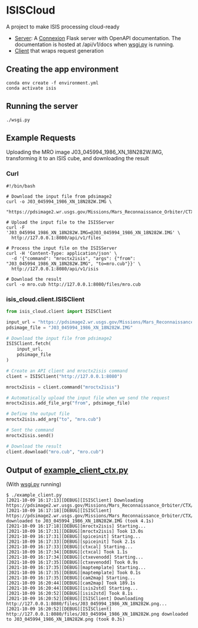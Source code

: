 # ISISCloud
A project to make ISIS processing cloud-ready

- [Server](./isis_cloud/server/_app.py): A [Connexion](https://connexion.readthedocs.io)
Flask server with OpenAPI documentation. The documentation is hosted at /api/v1/docs when 
[wsgi.py](./wsgi.py) is running.
- [Client](./isis_cloud/client/_client.py) that wraps request generation

## Creating the app environment
```shell
conda env create -f environment.yml
conda activate isis
```

## Running the server
```shell
./wsgi.py
```

## Example Requests
Uploading the MRO image J03_045994_1986_XN_18N282W.IMG, transforming it to an
ISIS cube, and downloading the result

### Curl
```shell
#!/bin/bash

# Download the input file from pdsimage2
curl -o J03_045994_1986_XN_18N282W.IMG \
  "https://pdsimage2.wr.usgs.gov/Missions/Mars_Reconnaissance_Orbiter/CTX/mrox_2578/data/J03_045994_1986_XN_18N282W.IMG"

# Upload the input file to the ISISServer
curl -F 'J03_045994_1986_XN_18N282W.IMG=@J03_045994_1986_XN_18N282W.IMG' \
  http://127.0.0.1:8080/api/v1/files
  
# Process the input file on the ISISServer
curl -H 'Content-Type: application/json' \
  -d '{"command": "mroctx2isis", "args": {"from": "J03_045994_1986_XN_18N282W.IMG", "to=mro.cub"}}' \
  http://127.0.0.1:8080/api/v1/isis
  
# Download the result
curl -o mro.cub http://127.0.0.1:8080/files/mro.cub
```

### isis_cloud.client.ISISClient
```python
from isis_cloud.client import ISISClient

input_url = "https://pdsimage2.wr.usgs.gov/Missions/Mars_Reconnaissance_Orbiter/CTX/mrox_2578/data/J03_045994_1986_XN_18N282W.IMG"
pdsimage_file = "J03_045994_1986_XN_18N282W.IMG"

# Download the input file from pdsimage2
ISISClient.fetch(
    input_url,
    pdsimage_file
)

# Create an API client and mroctx2isis command
client = ISISClient("http://127.0.0.1:8080")

mroctx2isis = client.command("mroctx2isis")

# Automatically upload the input file when we send the request
mroctx2isis.add_file_arg("from", pdsimage_file)

# Define the output file
mroctx2isis.add_arg("to", "mro.cub")

# Sent the command
mroctx2isis.send()

# Download the result
client.download("mro.cub", "mro.cub")
```

## Output of [example_client_ctx.py](./examples/example_client_ctx.py)
(With [wsgi.py](./wsgi.py) running)

```shell
$ ./example_client.py 
[2021-10-09 16:17:13][DEBUG][ISISClient] Downloading https://pdsimage2.wr.usgs.gov/Missions/Mars_Reconnaissance_Orbiter/CTX/mrox_2578/data/J03_045994_1986_XN_18N282W.IMG...
[2021-10-09 16:17:18][DEBUG][ISISClient] https://pdsimage2.wr.usgs.gov/Missions/Mars_Reconnaissance_Orbiter/CTX/mrox_2578/data/J03_045994_1986_XN_18N282W.IMG downloaded to J03_045994_1986_XN_18N282W.IMG (took 4.1s)
[2021-10-09 16:17:18][DEBUG][mroctx2isis] Starting...
[2021-10-09 16:17:31][DEBUG][mroctx2isis] Took 13.0s
[2021-10-09 16:17:31][DEBUG][spiceinit] Starting...
[2021-10-09 16:17:33][DEBUG][spiceinit] Took 2.1s
[2021-10-09 16:17:33][DEBUG][ctxcal] Starting...
[2021-10-09 16:17:34][DEBUG][ctxcal] Took 1.1s
[2021-10-09 16:17:34][DEBUG][ctxevenodd] Starting...
[2021-10-09 16:17:35][DEBUG][ctxevenodd] Took 0.9s
[2021-10-09 16:17:35][DEBUG][maptemplate] Starting...
[2021-10-09 16:17:35][DEBUG][maptemplate] Took 0.1s
[2021-10-09 16:17:35][DEBUG][cam2map] Starting...
[2021-10-09 16:20:44][DEBUG][cam2map] Took 189.1s
[2021-10-09 16:20:44][DEBUG][isis2std] Starting...
[2021-10-09 16:20:52][DEBUG][isis2std] Took 8.1s
[2021-10-09 16:20:52][DEBUG][ISISClient] Downloading http://127.0.0.1:8080/files/J03_045994_1986_XN_18N282W.png...
[2021-10-09 16:20:52][DEBUG][ISISClient] http://127.0.0.1:8080/files/J03_045994_1986_XN_18N282W.png downloaded to J03_045994_1986_XN_18N282W.png (took 0.3s)
```
